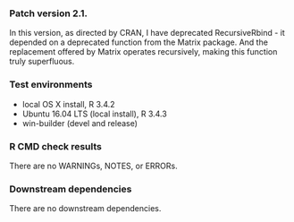 ### Patch version 2.1.
In this version, as directed by CRAN, I have deprecated RecursiveRbind - it depended on a deprecated function from the Matrix package. And the replacement offered by Matrix operates recursively, making this function truly superfluous.

### Test environments
* local OS X install, R 3.4.2
* Ubuntu 16.04 LTS (local install), R 3.4.3
* win-builder (devel and release)

### R CMD check results
There are no WARNINGs, NOTES, or ERRORs.

### Downstream dependencies
There are no downstream dependencies. 

